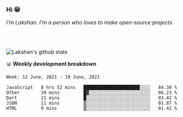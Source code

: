 ### Hi 😁

*I'm Lakshan. I'm a person who loves to make open-source projects*


<br/><br/>

![Lakshan's github stats](https://github-readme-stats.vercel.app/api?username=sandaruwan98&show_icons=true&theme=prussian )<br/>



📊 **Weekly development breakdown**
<!--START_SECTION:waka-->
```text
Week: 12 June, 2021 - 19 June, 2021

JavaScript   8 hrs 52 mins   █████████████████████░░░░   84.30 % 
Other        39 mins         █▓░░░░░░░░░░░░░░░░░░░░░░░   06.23 % 
Dart         21 mins         █░░░░░░░░░░░░░░░░░░░░░░░░   03.42 % 
JSON         11 mins         ▒░░░░░░░░░░░░░░░░░░░░░░░░   01.87 % 
HTML         9 mins          ▒░░░░░░░░░░░░░░░░░░░░░░░░   01.42 % 
```
<!--END_SECTION:waka-->

